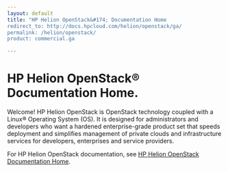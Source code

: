 ```yaml
---
layout: default
title: "HP Helion OpenStack&#174; Documentation Home
redirect_to: http://docs.hpcloud.com/helion/openstack/ga/
permalink: /helion/openstack/
product: commercial.ga

---
```

<!--PUBLISHED-->


<script>

function PageRefresh {
onLoad="window.refresh"
}

PageRefresh();

</script>

# HP Helion OpenStack&#174; Documentation Home. 

Welcome! HP Helion OpenStack is OpenStack technology coupled with a Linux&#174; Operating System (OS). It is designed for administrators and developers who want a hardened enterprise-grade product set that speeds deployment and simplifies management of private clouds and infrastructure services for developers, enterprises and service providers.

For HP Helion OpenStack documentation, see [HP Helion OpenStack Documentation Home](/helion/openstack/ga/).
